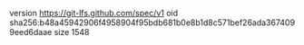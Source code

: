 version https://git-lfs.github.com/spec/v1
oid sha256:b48a45942906f4958904f95bdb681b0e8b1d8c571bef26ada3674099eed6daae
size 1548
